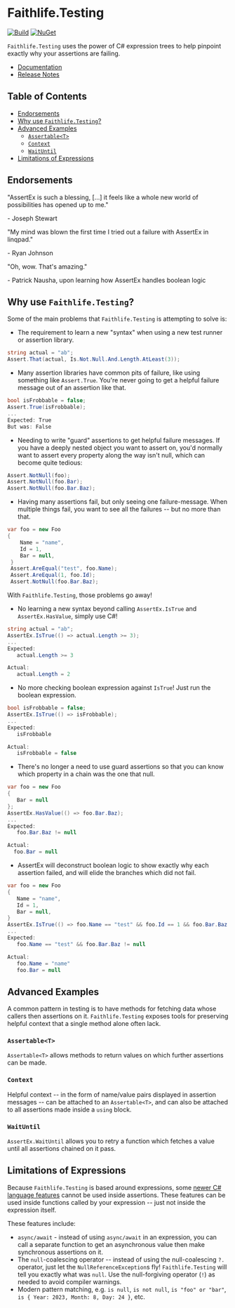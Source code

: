 # Faithlife.Testing

[![Build](https://github.com/Faithlife/FaithlifeTesting/workflows/Build/badge.svg)](https://github.com/Faithlife/FaithlifeTesting/actions?query=workflow%3ABuild) [![NuGet](https://img.shields.io/nuget/v/Faithlife.Testing.svg)](https://www.nuget.org/packages/Faithlife.Testing)

`Faithlife.Testing` uses the power of C# expression trees to help pinpoint exactly why your assertions are failing.

* [Documentation](https://faithlife.github.io/FaithlifeTesting/)
* [Release Notes](ReleaseNotes.md)

## Table of Contents

* [Endorsements](#endorsements)
* [Why use `Faithlife.Testing`?](#why-use-faithlifetesting)
* [Advanced Examples](#advanced-examples)
  * [`Assertable<T>`](#assertablet)
  * [`Context`](#context)
  * [`WaitUntil`](#waituntil)
* [Limitations of Expressions](#limitations-of-expressions)

## Endorsements

"AssertEx is such a blessing, [...] it feels like a whole new world of possibilities has opened up to me."

  \- Joseph Stewart

"My mind was blown the first time I tried out a failure with AssertEx in linqpad."

  \- Ryan Johnson

"Oh, wow. That's amazing."

  \- Patrick Nausha, upon learning how AssertEx handles boolean logic

## Why use `Faithlife.Testing`?

Some of the main problems that `Faithlife.Testing` is attempting to solve is:

* The requirement to learn a new "syntax" when using a new test runner or assertion library.

 ```csharp
 string actual = "ab";
 Assert.That(actual, Is.Not.Null.And.Length.AtLeast(3));
 ```

* Many assertion libraries have common pits of failure, like using something like `Assert.True`. You're never going to get a helpful failure message out of an assertion like that.

 ```csharp
 bool isFrobbable = false;
 Assert.True(isFrobbable);
 ...
 Expected: True
 But was: False
 ```

* Needing to write "guard" assertions to get helpful failure messages. If you have a deeply nested object you want to assert on, you'd normally want to assert every property along the way isn't null, which can become quite tedious:

```csharp
Assert.NotNull(foo);
Assert.NotNull(foo.Bar);
Assert.NotNull(foo.Bar.Baz);
```

* Having many assertions fail, but only seeing one failure-message. When multiple things fail, you want to see all the failures -- but no more than that.

```csharp
var foo = new Foo
{
    Name = "name",
    Id = 1,
    Bar = null,
 }
 Assert.AreEqual("test", foo.Name);
 Assert.AreEqual(1, foo.Id);
 Assert.NotNull(foo.Bar.Baz);
 ```

With `Faithlife.Testing`, those problems go away!

* No learning a new syntax beyond calling `AssertEx.IsTrue` and `AssertEx.HasValue`, simply use C#!

 ```csharp
 string actual = "ab";
 AssertEx.IsTrue(() => actual.Length >= 3);
 ...
 Expected:
    actual.Length >= 3

 Actual:
    actual.Length = 2
 ```

* No more checking boolean expression against `IsTrue`! Just run the boolean expression.

 ```csharp
 bool isFrobbable = false;
 AssertEx.IsTrue(() => isFrobbable);
 ...
 Expected:
    isFrobbable

 Actual:
    isFrobbable = false
 ```

* There's no longer a need to use guard assertions so that you can know which property in a chain was the one that null.

 ```csharp
 var foo = new Foo
 {
    Bar = null
 };
 AssertEx.HasValue(() => foo.Bar.Baz);
 ...
 Expected:
    foo.Bar.Baz != null

 Actual:
   foo.Bar = null
 ```

* AssertEx will deconstruct boolean logic to show exactly why each assertion failed, and will elide the branches which did not fail.

 ```csharp
 var foo = new Foo
 {
    Name = "name",
    Id = 1,
    Bar = null,
 }
 AssertEx.IsTrue(() => foo.Name == "test" && foo.Id == 1 && foo.Bar.Baz != null);
 ...
 Expected:
    foo.Name == "test" && foo.Bar.Baz != null

 Actual:
    foo.Name = "name"
    foo.Bar = null
 ```

## Advanced Examples

A common pattern in testing is to have methods for fetching data whose callers then assertions on it. `Faithlife.Testing` exposes tools for preserving helpful context that a single method alone often lack.

### `Assertable<T>`

`Assertable<T>` allows methods to return values on which further assertions can be made.

### `Context`

Helpful context -- in the form of name/value pairs displayed in assertion messages -- can be attached to an `Assertable<T>`, and can also be attached to all assertions made inside a `using` block.

### `WaitUntil`

`AssertEx.WaitUntil` allows you to retry a function which fetches a value until all assertions chained on it pass.

## Limitations of Expressions

Because `Faithlife.Testing` is based around expressions, some [newer C# language features](https://learn.microsoft.com/en-us/dotnet/csharp/advanced-topics/expression-trees/#limitations) cannot be used inside assertions. These features can be used inside functions called by your expression -- just not inside the expression itself.

These features include:

* `async/await` - instead of using `async/await` in an expression, you can call a separate function to get an asynchronous value then make synchronous assertions on it.
* The `null`-coalescing operator -- instead of using the null-coalescing `?.` operator, just let the `NullReferenceException`s fly! `Faithlife.Testing` will tell you exactly what was `null`. Use the null-forgiving operator (`!`) as needed to avoid compiler warnings.
* Modern pattern matching, e.g. `is null`, `is not null`, `is "foo" or "bar"`, `is { Year: 2023, Month: 8, Day: 24 }`, etc.
